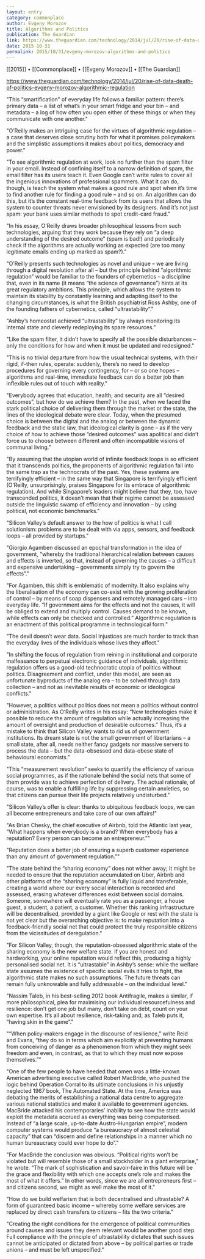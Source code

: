 ```yaml
---
layout: entry
category: commonplace
author: Evgeny Morozov
title: Algorithms and Politics
publication: The Guardian
link: https://www.theguardian.com/technology/2014/jul/20/rise-of-data-death-of-politics-evgeny-morozov-algorithmic-regulation
date: 2015-10-31
permalink: 2015/10/31/evgeny-morozov-algorithms-and-politics
---
```


[[2015]] • [[Commonplace]] • [[Evgeny Morozov]] • [[The Guardian]]

https://www.theguardian.com/technology/2014/jul/20/rise-of-data-death-of-politics-evgeny-morozov-algorithmic-regulation

"This “smartification” of everyday life follows a familiar pattern: there’s primary data – a list of what’s in your smart fridge and your bin – and metadata – a log of how often you open either of these things or when they communicate with one another."

"O’Reilly makes an intriguing case for the virtues of algorithmic regulation – a case that deserves close scrutiny both for what it promises policymakers and the simplistic assumptions it makes about politics, democracy and power."

"To see algorithmic regulation at work, look no further than the spam filter in your email. Instead of confining itself to a narrow definition of spam, the email filter has its users teach it. Even Google can’t write rules to cover all the ingenious innovations of professional spammers. What it can do, though, is teach the system what makes a good rule and spot when it’s time to find another rule for finding a good rule – and so on. An algorithm can do this, but it’s the constant real-time feedback from its users that allows the system to counter threats never envisioned by its designers. And it’s not just spam: your bank uses similar methods to spot credit-card fraud."

"In his essay, O’Reilly draws broader philosophical lessons from such technologies, arguing that they work because they rely on “a deep understanding of the desired outcome” (spam is bad!) and periodically check if the algorithms are actually working as expected (are too many legitimate emails ending up marked as spam?)."

"O’Reilly presents such technologies as novel and unique – we are living through a digital revolution after all – but the principle behind “algorithmic regulation” would be familiar to the founders of cybernetics – a discipline that, even in its name (it means “the science of governance”) hints at its great regulatory ambitions. This principle, which allows the system to maintain its stability by constantly learning and adapting itself to the changing circumstances, is what the British psychiatrist Ross Ashby, one of the founding fathers of cybernetics, called “ultrastability”."

"Ashby’s homeostat achieved “ultrastability” by always monitoring its internal state and cleverly redeploying its spare resources."

"Like the spam filter, it didn’t have to specify all the possible disturbances – only the conditions for how and when it must be updated and redesigned."

"This is no trivial departure from how the usual technical systems, with their rigid, if-then rules, operate: suddenly, there’s no need to develop procedures for governing every contingency, for – or so one hopes – algorithms and real-time, immediate feedback can do a better job than inflexible rules out of touch with reality."

"Everybody agrees that education, health, and security are all “desired outcomes”, but how do we achieve them? In the past, when we faced the stark political choice of delivering them through the market or the state, the lines of the ideological debate were clear. Today, when the presumed choice is between the digital and the analog or between the dynamic feedback and the static law, that ideological clarity is gone – as if the very choice of how to achieve those “desired outcomes” was apolitical and didn’t force us to choose between different and often incompatible visions of communal living."

"By assuming that the utopian world of infinite feedback loops is so efficient that it transcends politics, the proponents of algorithmic regulation fall into the same trap as the technocrats of the past. Yes, these systems are terrifyingly efficient – in the same way that Singapore is terrifyingly efficient (O’Reilly, unsurprisingly, praises Singapore for its embrace of algorithmic regulation). And while Singapore’s leaders might believe that they, too, have transcended politics, it doesn’t mean that their regime cannot be assessed outside the linguistic swamp of efficiency and innovation – by using political, not economic benchmarks."

"Silicon Valley’s default answer to the how of politics is what I call solutionism: problems are to be dealt with via apps, sensors, and feedback loops – all provided by startups."

"Giorgio Agamben discussed an epochal transformation in the idea of government, “whereby the traditional hierarchical relation between causes and effects is inverted, so that, instead of governing the causes – a difficult and expensive undertaking – governments simply try to govern the effects”."

"For Agamben, this shift is emblematic of modernity. It also explains why the liberalisation of the economy can co-exist with the growing proliferation of control – by means of soap dispensers and remotely managed cars – into everyday life. “If government aims for the effects and not the causes, it will be obliged to extend and multiply control. Causes demand to be known, while effects can only be checked and controlled.” Algorithmic regulation is an enactment of this political programme in technological form."

"The devil doesn’t wear data. Social injustices are much harder to track than the everyday lives of the individuals whose lives they affect."

"In shifting the focus of regulation from reining in institutional and corporate malfeasance to perpetual electronic guidance of individuals, algorithmic regulation offers us a good-old technocratic utopia of politics without politics. Disagreement and conflict, under this model, are seen as unfortunate byproducts of the analog era – to be solved through data collection – and not as inevitable results of economic or ideological conflicts."

"However, a politics without politics does not mean a politics without control or administration. As O’Reilly writes in his essay: “New technologies make it possible to reduce the amount of regulation while actually increasing the amount of oversight and production of desirable outcomes.” Thus, it’s a mistake to think that Silicon Valley wants to rid us of government institutions. Its dream state is not the small government of libertarians – a small state, after all, needs neither fancy gadgets nor massive servers to process the data – but the data-obsessed and data-obese state of behavioural economists."

"This “measurement revolution” seeks to quantify the efficiency of various social programmes, as if the rationale behind the social nets that some of them provide was to achieve perfection of delivery. The actual rationale, of course, was to enable a fulfilling life by suppressing certain anxieties, so that citizens can pursue their life projects relatively undisturbed."

"Silicon Valley’s offer is clear: thanks to ubiquitous feedback loops, we can all become entrepreneurs and take care of our own affairs!"

"As Brian Chesky, the chief executive of Airbnb, told the Atlantic last year, “What happens when everybody is a brand? When everybody has a reputation? Every person can become an entrepreneur.”"

"Reputation does a better job of ensuring a superb customer experience than any amount of government regulation.”"

"The state behind the “sharing economy” does not wither away; it might be needed to ensure that the reputation accumulated on Uber, Airbnb and other platforms of the “sharing economy” is fully liquid and transferable, creating a world where our every social interaction is recorded and assessed, erasing whatever differences exist between social domains. Someone, somewhere will eventually rate you as a passenger, a house guest, a student, a patient, a customer. Whether this ranking infrastructure will be decentralised, provided by a giant like Google or rest with the state is not yet clear but the overarching objective is: to make reputation into a feedback-friendly social net that could protect the truly responsible citizens from the vicissitudes of deregulation."

"For Silicon Valley, though, the reputation-obsessed algorithmic state of the sharing economy is the new welfare state. If you are honest and hardworking, your online reputation would reflect this, producing a highly personalised social net. It is “ultrastable” in Ashby’s sense: while the welfare state assumes the existence of specific social evils it tries to fight, the algorithmic state makes no such assumptions. The future threats can remain fully unknowable and fully addressable – on the individual level."

"Nassim Taleb, in his best-selling 2012 book Antifragile, makes a similar, if more philosophical, plea for maximising our individual resourcefulness and resilience: don’t get one job but many, don’t take on debt, count on your own expertise. It’s all about resilience, risk-taking and, as Taleb puts it, “having skin in the game”."

"“When policy-makers engage in the discourse of resilience,” write Reid and Evans, “they do so in terms which aim explicitly at preventing humans from conceiving of danger as a phenomenon from which they might seek freedom and even, in contrast, as that to which they must now expose themselves.”"

"One of the few people to have heeded that omen was a little-known American advertising executive called Robert MacBride, who pushed the logic behind Operation Corral to its ultimate conclusions in his unjustly neglected 1967 book, The Automated State. At the time, America was debating the merits of establishing a national data centre to aggregate various national statistics and make it available to government agencies. MacBride attacked his contemporaries’ inability to see how the state would exploit the metadata accrued as everything was being computerised. Instead of “a large scale, up-to-date Austro-Hungarian empire”, modern computer systems would produce “a bureaucracy of almost celestial capacity” that can “discern and define relationships in a manner which no human bureaucracy could ever hope to do”."

"For MacBride the conclusion was obvious. “Political rights won’t be violated but will resemble those of a small stockholder in a giant enterprise,” he wrote. “The mark of sophistication and savoir-faire in this future will be the grace and flexibility with which one accepts one’s role and makes the most of what it offers.” In other words, since we are all entrepreneurs first – and citizens second, we might as well make the most of it."

"How do we build welfarism that is both decentralised and ultrastable? A form of guaranteed basic income – whereby some welfare services are replaced by direct cash transfers to citizens – fits the two criteria."

"Creating the right conditions for the emergence of political communities around causes and issues they deem relevant would be another good step. Full compliance with the principle of ultrastability dictates that such issues cannot be anticipated or dictated from above – by political parties or trade unions – and must be left unspecified."
